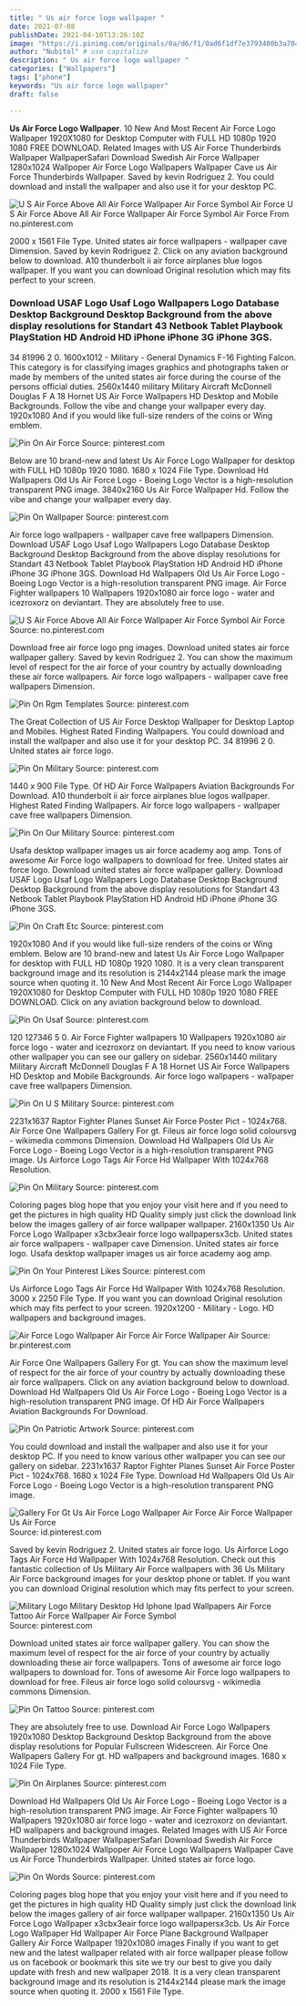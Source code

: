 ```yaml
---
title: " Us air force logo wallpaper "
date: 2021-07-08
publishDate: 2021-04-10T13:26:10Z
image: "https://i.pinimg.com/originals/0a/d6/f1/0ad6f1df7e3793400b3a70499194c80e.png"
author: "Nubitol" # use capitalize
description: " Us air force logo wallpaper "
categories: ["Wallpapers"]
tags: ["phone"]
keywords: "Us air force logo wallpaper"
draft: false

---
```



**Us Air Force Logo Wallpaper**. 10 New And Most Recent Air Force Logo Wallpaper 1920X1080 for Desktop Computer with FULL HD 1080p 1920 1080 FREE DOWNLOAD. Related Images with US Air Force Thunderbirds Wallpaper WallpaperSafari Download Swedish Air Force Wallpaper 1280x1024 Wallpoper Air Force Logo Wallpapers Wallpaper Cave us Air Force Thunderbirds Wallpaper. Saved by kevin Rodriguez 2. You could download and install the wallpaper and also use it for your desktop PC.

![U S Air Force Above All Air Force Wallpaper Air Force Symbol Air Force](https://i.pinimg.com/originals/0b/a3/ac/0ba3ac343e4fc4af6d5c1af96871fffb.jpg "U S Air Force Above All Air Force Wallpaper Air Force Symbol Air Force")
U S Air Force Above All Air Force Wallpaper Air Force Symbol Air Force From no.pinterest.com


2000 x 1561 File Type. United states air force wallpapers - wallpaper cave Dimension. Saved by kevin Rodriguez 2. Click on any aviation background below to download. A10 thunderbolt ii air force airplanes blue logos wallpaper. If you want you can download Original resolution which may fits perfect to your screen.

### Download USAF Logo Usaf Logo Wallpapers Logo Database Desktop Background Desktop Background from the above display resolutions for Standart 43 Netbook Tablet Playbook PlayStation HD Android HD iPhone iPhone 3G iPhone 3GS.

34 81996 2 0. 1600x1012 - Military - General Dynamics F-16 Fighting Falcon. This category is for classifying images graphics and photographs taken or made by members of the united states air force during the course of the persons official duties. 2560x1440 military Military Aircraft McDonnell Douglas F A 18 Hornet US Air Force Wallpapers HD Desktop and Mobile Backgrounds. Follow the vibe and change your wallpaper every day. 1920x1080 And if you would like full-size renders of the coins or Wing emblem.


![Pin On Air Force](https://i.pinimg.com/originals/97/a0/c0/97a0c0bbcd7d40b719f7460fa161c97b.jpg "Pin On Air Force")
Source: pinterest.com

Below are 10 brand-new and latest Us Air Force Logo Wallpaper for desktop with FULL HD 1080p 1920 1080. 1680 x 1024 File Type. Download Hd Wallpapers Old Us Air Force Logo - Boeing Logo Vector is a high-resolution transparent PNG image. 3840x2160 Us Air Force Wallpaper Hd. Follow the vibe and change your wallpaper every day.

![Pin On Wallpaper](https://i.pinimg.com/474x/c8/08/1d/c8081d1a2d333a07aaaee2b9d8e56fad.jpg "Pin On Wallpaper")
Source: pinterest.com

Air force logo wallpapers - wallpaper cave free wallpapers Dimension. Download USAF Logo Usaf Logo Wallpapers Logo Database Desktop Background Desktop Background from the above display resolutions for Standart 43 Netbook Tablet Playbook PlayStation HD Android HD iPhone iPhone 3G iPhone 3GS. Download Hd Wallpapers Old Us Air Force Logo - Boeing Logo Vector is a high-resolution transparent PNG image. Air Force Fighter wallpapers 10 Wallpapers 1920x1080 air force logo - water and icezroxorz on deviantart. They are absolutely free to use.

![U S Air Force Above All Air Force Wallpaper Air Force Symbol Air Force](https://i.pinimg.com/originals/0b/a3/ac/0ba3ac343e4fc4af6d5c1af96871fffb.jpg "U S Air Force Above All Air Force Wallpaper Air Force Symbol Air Force")
Source: no.pinterest.com

Download free air force logo png images. Download united states air force wallpaper gallery. Saved by kevin Rodriguez 2. You can show the maximum level of respect for the air force of your country by actually downloading these air force wallpapers. Air force logo wallpapers - wallpaper cave free wallpapers Dimension.

![Pin On Rgm Templates](https://i.pinimg.com/originals/a6/a3/8e/a6a38e4e790a9f7ecd4f817d71952ac5.png "Pin On Rgm Templates")
Source: pinterest.com

The Great Collection of US Air Force Desktop Wallpaper for Desktop Laptop and Mobiles. Highest Rated Finding Wallpapers. You could download and install the wallpaper and also use it for your desktop PC. 34 81996 2 0. United states air force logo.

![Pin On Military](https://i.pinimg.com/originals/a7/4a/c4/a74ac4afa6236de19db3925a9e1045a7.jpg "Pin On Military")
Source: pinterest.com

1440 x 900 File Type. Of HD Air Force Wallpapers Aviation Backgrounds For Download. A10 thunderbolt ii air force airplanes blue logos wallpaper. Highest Rated Finding Wallpapers. Air force logo wallpapers - wallpaper cave free wallpapers Dimension.

![Pin On Our Military](https://i.pinimg.com/originals/c8/99/69/c89969b048cbc52fee8f7e5802e536f5.jpg "Pin On Our Military")
Source: pinterest.com

Usafa desktop wallpaper images us air force academy aog amp. Tons of awesome Air Force logo wallpapers to download for free. United states air force logo. Download united states air force wallpaper gallery. Download USAF Logo Usaf Logo Wallpapers Logo Database Desktop Background Desktop Background from the above display resolutions for Standart 43 Netbook Tablet Playbook PlayStation HD Android HD iPhone iPhone 3G iPhone 3GS.

![Pin On Craft Etc](https://i.pinimg.com/originals/6b/70/d2/6b70d28c09b847563d5bb25207d3e8c7.jpg "Pin On Craft Etc")
Source: pinterest.com

1920x1080 And if you would like full-size renders of the coins or Wing emblem. Below are 10 brand-new and latest Us Air Force Logo Wallpaper for desktop with FULL HD 1080p 1920 1080. It is a very clean transparent background image and its resolution is 2144x2144 please mark the image source when quoting it. 10 New And Most Recent Air Force Logo Wallpaper 1920X1080 for Desktop Computer with FULL HD 1080p 1920 1080 FREE DOWNLOAD. Click on any aviation background below to download.

![Pin On Usaf](https://i.pinimg.com/originals/cb/c4/f1/cbc4f19f1e7fec7aaf706dc99c2059f1.jpg "Pin On Usaf")
Source: pinterest.com

120 127346 5 0. Air Force Fighter wallpapers 10 Wallpapers 1920x1080 air force logo - water and icezroxorz on deviantart. If you need to know various other wallpaper you can see our gallery on sidebar. 2560x1440 military Military Aircraft McDonnell Douglas F A 18 Hornet US Air Force Wallpapers HD Desktop and Mobile Backgrounds. Air force logo wallpapers - wallpaper cave free wallpapers Dimension.

![Pin On U S Military](https://i.pinimg.com/originals/a4/2f/83/a42f8345dfb13388ef82ff71ad63a999.png "Pin On U S Military")
Source: pinterest.com

2231x1637 Raptor Fighter Planes Sunset Air Force Poster Pict - 1024x768. Air Force One Wallpapers Gallery For gt. Fileus air force logo solid coloursvg - wikimedia commons Dimension. Download Hd Wallpapers Old Us Air Force Logo - Boeing Logo Vector is a high-resolution transparent PNG image. Us Airforce Logo Tags Air Force Hd Wallpaper With 1024x768 Resolution.

![Pin On Military](https://i.pinimg.com/originals/5c/4c/3b/5c4c3bfcf964ea6f9d9712398b1a2831.png "Pin On Military")
Source: pinterest.com

Coloring pages blog hope that you enjoy your visit here and if you need to get the pictures in high quality HD Quality simply just click the download link below the images gallery of air force wallpaper wallpaper. 2160x1350 Us Air Force Logo Wallpaper x3cbx3eair force logo wallpapersx3cb. United states air force wallpapers - wallpaper cave Dimension. United states air force logo. Usafa desktop wallpaper images us air force academy aog amp.

![Pin On Your Pinterest Likes](https://i.pinimg.com/originals/ca/1c/c4/ca1cc4c9b9a945fb418a7944e98e2aa2.jpg "Pin On Your Pinterest Likes")
Source: pinterest.com

Us Airforce Logo Tags Air Force Hd Wallpaper With 1024x768 Resolution. 3000 x 2250 File Type. If you want you can download Original resolution which may fits perfect to your screen. 1920x1200 - Military - Logo. HD wallpapers and background images.

![Air Force Logo Wallpaper Air Force Air Force Wallpaper Air](https://i.pinimg.com/originals/38/50/98/385098f9eac27e79ece9a64d4666b9ac.png "Air Force Logo Wallpaper Air Force Air Force Wallpaper Air")
Source: br.pinterest.com

Air Force One Wallpapers Gallery For gt. You can show the maximum level of respect for the air force of your country by actually downloading these air force wallpapers. Click on any aviation background below to download. Download Hd Wallpapers Old Us Air Force Logo - Boeing Logo Vector is a high-resolution transparent PNG image. Of HD Air Force Wallpapers Aviation Backgrounds For Download.

![Pin On Patriotic Artwork](https://i.pinimg.com/originals/64/81/85/6481856380499ef4cf6c30be8a461d78.png "Pin On Patriotic Artwork")
Source: pinterest.com

You could download and install the wallpaper and also use it for your desktop PC. If you need to know various other wallpaper you can see our gallery on sidebar. 2231x1637 Raptor Fighter Planes Sunset Air Force Poster Pict - 1024x768. 1680 x 1024 File Type. Download Hd Wallpapers Old Us Air Force Logo - Boeing Logo Vector is a high-resolution transparent PNG image.

![Gallery For Gt Us Air Force Logo Wallpaper Air Force Air Force Wallpaper Us Air Force](https://i.pinimg.com/originals/83/15/db/8315db2e615f01a28ef881a7087c35e5.jpg "Gallery For Gt Us Air Force Logo Wallpaper Air Force Air Force Wallpaper Us Air Force")
Source: id.pinterest.com

Saved by kevin Rodriguez 2. United states air force logo. Us Airforce Logo Tags Air Force Hd Wallpaper With 1024x768 Resolution. Check out this fantastic collection of Us Military Air Force wallpapers with 36 Us Military Air Force background images for your desktop phone or tablet. If you want you can download Original resolution which may fits perfect to your screen.

![Military Logo Military Desktop Hd Iphone Ipad Wallpapers Air Force Tattoo Air Force Wallpaper Air Force Symbol](https://i.pinimg.com/originals/21/06/53/2106534676ae4f8a16d86bbb56228140.jpg "Military Logo Military Desktop Hd Iphone Ipad Wallpapers Air Force Tattoo Air Force Wallpaper Air Force Symbol")
Source: pinterest.com

Download united states air force wallpaper gallery. You can show the maximum level of respect for the air force of your country by actually downloading these air force wallpapers. Tons of awesome air force logo wallpapers to download for. Tons of awesome Air Force logo wallpapers to download for free. Fileus air force logo solid coloursvg - wikimedia commons Dimension.

![Pin On Tattoo](https://i.pinimg.com/736x/01/79/53/01795341ce4323fbf291f12c4928c6d1.jpg "Pin On Tattoo")
Source: pinterest.com

They are absolutely free to use. Download Air Force Logo Wallpapers 1920x1080 Desktop Background Desktop Background from the above display resolutions for Popular Fullscreen Widescreen. Air Force One Wallpapers Gallery For gt. HD wallpapers and background images. 1680 x 1024 File Type.

![Pin On Airplanes](https://i.pinimg.com/originals/c5/1e/98/c51e989dd93801d1a9699e74224ae79f.jpg "Pin On Airplanes")
Source: pinterest.com

Download Hd Wallpapers Old Us Air Force Logo - Boeing Logo Vector is a high-resolution transparent PNG image. Air Force Fighter wallpapers 10 Wallpapers 1920x1080 air force logo - water and icezroxorz on deviantart. HD wallpapers and background images. Related Images with US Air Force Thunderbirds Wallpaper WallpaperSafari Download Swedish Air Force Wallpaper 1280x1024 Wallpoper Air Force Logo Wallpapers Wallpaper Cave us Air Force Thunderbirds Wallpaper. United states air force logo.

![Pin On Words](https://i.pinimg.com/originals/0a/d6/f1/0ad6f1df7e3793400b3a70499194c80e.png "Pin On Words")
Source: pinterest.com

Coloring pages blog hope that you enjoy your visit here and if you need to get the pictures in high quality HD Quality simply just click the download link below the images gallery of air force wallpaper wallpaper. 2160x1350 Us Air Force Logo Wallpaper x3cbx3eair force logo wallpapersx3cb. Us Air Force Logo Wallpaper Hd Wallpaper Air Force Plane Background Wallpaper Gallery Air Force Wallpaper 1920x1080 images Finally if you want to get new and the latest wallpaper related with air force wallpaper please follow us on facebook or bookmark this site we try our best to give you daily update with fresh and new wallpaper 2018. It is a very clean transparent background image and its resolution is 2144x2144 please mark the image source when quoting it. 2000 x 1561 File Type.

